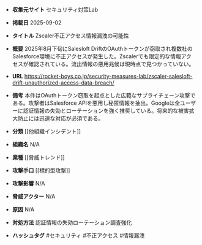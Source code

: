 - **収集元サイト**
セキュリティ対策Lab

- **掲載日**
2025-09-02

- **タイトル**
Zscaler不正アクセス情報漏洩の可能性

- **概要**
2025年8月下旬にSalesloft DriftのOAuthトークンが窃取され複数社のSalesforce環境に不正アクセスが発生した。Zscalerでも限定的な情報アクセスが確認されている。流出情報の悪用兆候は現時点で見つかっていない。

- **URL**
https://rocket-boys.co.jp/security-measures-lab/zscaler-salesloft-drift-unauthorized-access-data-breach/

- **備考**
本件はOAuthトークン窃取を起点とした広範なサプライチェーン攻撃である。攻撃者はSalesforce APIを悪用し秘匿情報を抽出。Googleは全ユーザーに認証情報の失効とローテーションを強く推奨している。将来的な被害拡大防止には迅速な対応が必須である。

- **分類**
[[他組織インシデント]]

- **組織名**
N/A

- **業種**
[[脅威トレンド]]

- **攻撃手口**
[[標的型攻撃]]

- **攻撃影響**
N/A

- **脅威アクター**
N/A

- **原因**
N/A

- **対処方法**
認証情報の失効ローテーション調査強化

- **ハッシュタグ**
#セキュリティ #不正アクセス #情報漏洩
